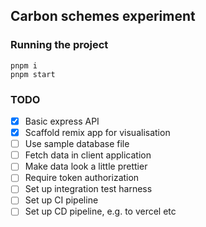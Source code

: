 ## Carbon schemes experiment

### Running the project

```shell
pnpm i
pnpm start
```

### TODO

- [x] Basic express API
- [x] Scaffold remix app for visualisation
- [ ] Use sample database file
- [ ] Fetch data in client application
- [ ] Make data look a little prettier
- [ ] Require token authorization
- [ ] Set up integration test harness
- [ ] Set up CI pipeline
- [ ] Set up CD pipeline, e.g. to vercel etc
